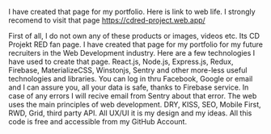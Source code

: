 I have created that page for my portfolio. Here is link to web life.
I strongly recomend to visit that page https://cdred-project.web.app/

First of all, I do not own any of these products or images, videos etc. Its CD Projekt RED fan page. I have created that page for my portfolio for my future recruiters in the Web Development industry. Here are a few technologies I have used to create that page. React.js, Node.js, Express.js, Redux, Firebase, MaterializeCSS, Winstonjs, Sentry and other more-less useful technologies and libraries. You can log in thru Facebook, Google or email and I can assure you, all your data is safe, thanks to Firebase service. In case of any errors I will recive email from Sentry about that error. The web uses the main principles of web development. DRY, KISS, SEO, Mobile First, RWD, Grid, third party API. All UX/UI it is my design and my ideas. All this code is free and accessible from my GitHub Account.
